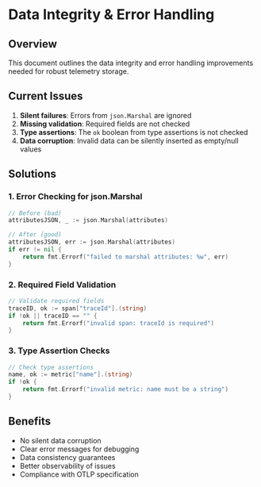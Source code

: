 # Data Integrity & Error Handling

## Overview

This document outlines the data integrity and error handling improvements needed for robust telemetry storage.

## Current Issues

1. **Silent failures**: Errors from `json.Marshal` are ignored
2. **Missing validation**: Required fields are not checked
3. **Type assertions**: The `ok` boolean from type assertions is not checked
4. **Data corruption**: Invalid data can be silently inserted as empty/null values

## Solutions

### 1. Error Checking for json.Marshal

```go
// Before (bad)
attributesJSON, _ := json.Marshal(attributes)

// After (good)
attributesJSON, err := json.Marshal(attributes)
if err != nil {
    return fmt.Errorf("failed to marshal attributes: %w", err)
}
```

### 2. Required Field Validation

```go
// Validate required fields
traceID, ok := span["traceId"].(string)
if !ok || traceID == "" {
    return fmt.Errorf("invalid span: traceId is required")
}
```

### 3. Type Assertion Checks

```go
// Check type assertions
name, ok := metric["name"].(string)
if !ok {
    return fmt.Errorf("invalid metric: name must be a string")
}
```

## Benefits

- No silent data corruption
- Clear error messages for debugging
- Data consistency guarantees
- Better observability of issues
- Compliance with OTLP specification